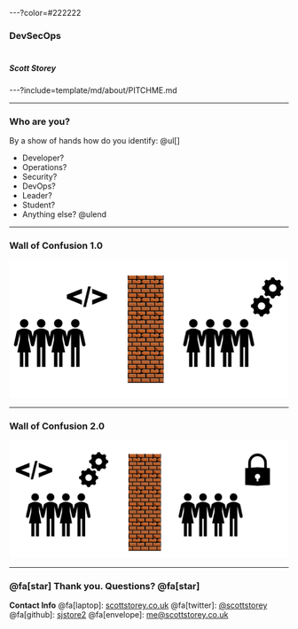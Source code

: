 ---?color=#222222

### DevSecOps<br><br>
##### Scott Storey<br>

---?include=template/md/about/PITCHME.md

---
### Who are you?

By a show of hands how do you identify:
@ul[]
- Developer?
- Operations?
- Security?
- DevOps?
- Leader?
- Student?
- Anything else?
@ulend

---
### Wall of Confusion 1.0
![Wall of Confusion 1.0](template/img/wallofconfusion1.png)

---
### Wall of Confusion 2.0
![Wall of Confusion 2.0](template/img/wallofconfusion2.png)

---
### @fa[star] Thank you. Questions? @fa[star]

**Contact Info**
@fa[laptop]: [scottstorey.co.uk](https://www.scottstorey.co.uk)
@fa[twitter]: [@scottstorey](https://www.scottstorey.co.uk)
@fa[github]: [sjstore2](https://github.com/sjstore)
@fa[envelope]: [me@scottstorey.co.uk](mailto:me@scottstorey.co.uk)
